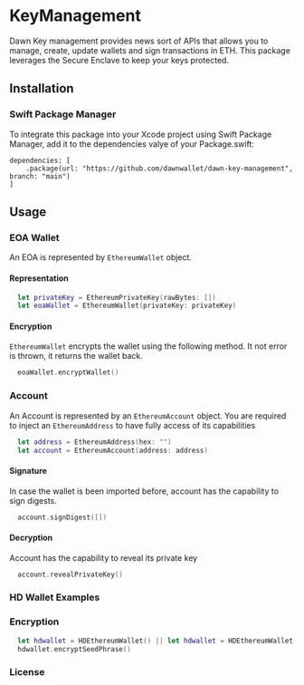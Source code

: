 # KeyManagement

Dawn Key management provides news sort of APIs that allows you to manage, create, update wallets and sign transactions in ETH. This package leverages the Secure Enclave to keep your keys protected.

## Installation

### Swift Package Manager

To integrate this package into your Xcode project using Swift Package Manager, add it to the dependencies valye of your Package.swift: 

```
dependencies: [
    .package(url: "https://github.com/dawnwallet/dawn-key-management", branch: "main")
]
```

## Usage

### EOA Wallet
An EOA is represented by `EthereumWallet` object. 

#### Representation
```Swift
  let privateKey = EthereumPrivateKey(rawBytes: [])
  let eoaWallet = EthereumWallet(privateKey: privateKey)
```

#### Encryption
`EthereumWallet` encrypts the wallet using the following method. It not error is thrown, it returns the wallet back.
```Swift
  eoaWallet.encryptWallet()
```

### Account
An Account is represented by an `EthereumAccount` object. You are required to inject an `EthereumAddress` to have fully access of its capabilities

```Swift
  let address = EthereumAddress(hex: "")
  let account = EthereumAccount(address: address)
```

#### Signature
  In case the wallet is been imported before, account has the capability to sign digests.
```Swift
  account.signDigest([])
```
#### Decryption
  Account has the capability to reveal its private key
```Swift
  account.revealPrivateKey()
```
### HD Wallet Examples
### Encryption
```Swift
  let hdwallet = HDEthereumWallet() || let hdwallet = HDEthereumWallet(mnemonic: "") || let hdwallet = HDEthereumWallet(seed: [])
  hdwallet.encryptSeedPhrase()
```

### License
